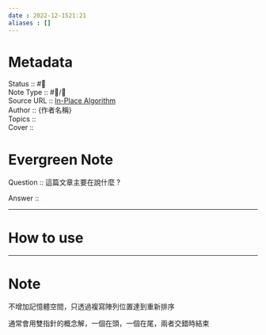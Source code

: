 ```yaml
---
date : 2022-12-1521:21
aliases : []
---
```

# Metadata
Status :: #🌱 <br>
Note Type :: #📨/📝 <br>
Source URL :: [In-Place Algorithm](https://www.geeksforgeeks.org/in-place-algorithm/)<br>
Author :: {作者名稱} <br>
Topics ::<br>
Cover ::

# Evergreen Note

Question :: 這篇文章主要在說什麼 ?

Answer ::

---

# How to use

---

# Note
不增加記憶體空間，只透過複寫陣列位置達到重新排序

通常會用雙指針的概念解，一個在頭，一個在尾，兩者交錯時結束